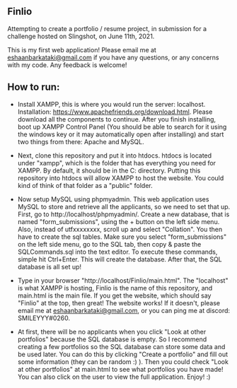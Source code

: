 ## Finlio

Attempting to create a portfolio / resume project, in submission for a challenge hosted on Slingshot, on June 11th, 2021. 

This is my first web application! Please email me at eshaanbarkataki@gmail.com if you have any questions, or any concerns with my code. Any feedback is welcome! 


## How to run:

- Install XAMPP, this is where you would run the server: localhost. Installation: https://www.apachefriends.org/download.html. Please download all the components to continue. After you finish installing, boot up XAMPP Control Panel (You should be able to search for it using the windows key or it may automatically open after installing) and start two things from there: Apache and MySQL.

- Next, clone this repository and put it into htdocs. htdocs is located under "xampp", which is the folder that has everything you need for XAMPP. By default, it should be in the C: directory. Putting this repository into htdocs will allow XAMPP to host the website. You could kind of think of that folder as a "public" folder. 

- Now setup MySQL using phpmyadmin. This web application uses MySQL to store and retrieve all the applicants, so we need to set that up. First, go to http://localhost/phpmyadmin/. Create a new database, that is named "form_submissions", using the + button on the left side menu. Also, instead of utfxxxxxxxx, scroll up and select "Collation". You then have to create the sql tables. Make sure you select "form_submissions" on the left side menu, go to the SQL tab, then copy & paste the SQLCommands.sql into the text editor. To execute these commands, simple hit Ctrl+Enter. This will create the database. After that, the SQL database is all set up!

- Type in your browser "http://localhost/Finlio/main.html". The "localhost" is what XAMPP is hosting, Finlio is the name of this repository, and main.html is the main file. If you get the website, which should say "Finlio" at the top, then great! The website works! If it doesn't, please email me at eshaanbarkataki@gmail.com, or you can ping me at discord: SMILEYYY#0260.

- At first, there will be no applicants when you click "Look at other portfolios" because the SQL database is empty. So I recommend creating a few portfolios so the SQL database can store some data and be used later. You can do this by clicking "Create a portfolio" and fill out some information (they can be random :) ). Then you could check "Look at other portfolios" at main.html to see what portfolios you have made! You can also click on the user to view the full application. Enjoy! :)

